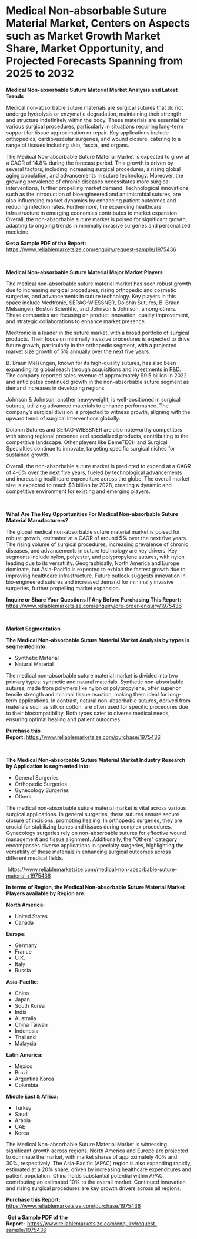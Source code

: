 <p><h1>Medical Non-absorbable Suture Material Market, Centers on Aspects such as Market Growth Market Share, Market Opportunity, and Projected Forecasts Spanning from 2025 to 2032</h1></p><p><strong>Medical Non-absorbable Suture Material Market Analysis and Latest Trends</strong></p>
<p><p>Medical non-absorbable suture materials are surgical sutures that do not undergo hydrolysis or enzymatic degradation, maintaining their strength and structure indefinitely within the body. These materials are essential for various surgical procedures, particularly in situations requiring long-term support for tissue approximation or repair. Key applications include orthopedics, cardiovascular surgeries, and wound closure, catering to a range of tissues including skin, fascia, and organs.</p><p>The Medical Non-absorbable Suture Material Market is expected to grow at a CAGR of 14.8% during the forecast period. This growth is driven by several factors, including increasing surgical procedures, a rising global aging population, and advancements in suture technology. Moreover, the growing prevalence of chronic diseases necessitates more surgical interventions, further propelling market demand. Technological innovations, such as the introduction of bioengineered and antimicrobial sutures, are also influencing market dynamics by enhancing patient outcomes and reducing infection rates. Furthermore, the expanding healthcare infrastructure in emerging economies contributes to market expansion. Overall, the non-absorbable suture market is poised for significant growth, adapting to ongoing trends in minimally invasive surgeries and personalized medicine.</p></p>
<p><strong>Get a Sample PDF of the Report:&nbsp;</strong> <a href="https://www.reliablemarketsize.com/enquiry/request-sample/1975436?utm_campaign=3118&utm_medium=2&utm_source=Github&utm_content=ia&utm_term=16042025&utm_id=medical-non-absorbable-suture-material">https://www.reliablemarketsize.com/enquiry/request-sample/1975436</a></p>
<p>&nbsp;</p>
<p><strong>Medical Non-absorbable Suture Material Major Market Players</strong></p>
<p><p>The medical non-absorbable suture material market has seen robust growth due to increasing surgical procedures, rising orthopedic and cosmetic surgeries, and advancements in suture technology. Key players in this space include Medtronic, SERAG-WIESSNER, Dolphin Sutures, B. Braun Melsungen, Boston Scientific, and Johnson & Johnson, among others. These companies are focusing on product innovation, quality improvement, and strategic collaborations to enhance market presence.</p><p>Medtronic is a leader in the suture market, with a broad portfolio of surgical products. Their focus on minimally invasive procedures is expected to drive future growth, particularly in the orthopedic segment, with a projected market size growth of 5% annually over the next five years.</p><p>B. Braun Melsungen, known for its high-quality sutures, has also been expanding its global reach through acquisitions and investments in R&D. The company reported sales revenue of approximately $9.5 billion in 2022 and anticipates continued growth in the non-absorbable suture segment as demand increases in developing regions.</p><p>Johnson & Johnson, another heavyweight, is well-positioned in surgical sutures, utilizing advanced materials to enhance performance. The company’s surgical division is projected to witness growth, aligning with the upward trend of surgical interventions globally.</p><p>Dolphin Sutures and SERAG-WIESSNER are also noteworthy competitors with strong regional presence and specialized products, contributing to the competitive landscape. Other players like DemeTECH and Surgical Specialties continue to innovate, targeting specific surgical niches for sustained growth.</p><p>Overall, the non-absorbable suture market is predicted to expand at a CAGR of 4-6% over the next five years, fueled by technological advancements and increasing healthcare expenditure across the globe. The overall market size is expected to reach $3 billion by 2028, creating a dynamic and competitive environment for existing and emerging players.</p></p>
<p>&nbsp;</p>
<p><strong>What Are The Key Opportunities For Medical Non-absorbable Suture Material Manufacturers?</strong></p>
<p><p>The global medical non-absorbable suture material market is poised for robust growth, estimated at a CAGR of around 5% over the next five years. The rising volume of surgical procedures, increasing prevalence of chronic diseases, and advancements in suture technology are key drivers. Key segments include nylon, polyester, and polypropylene sutures, with nylon leading due to its versatility. Geographically, North America and Europe dominate, but Asia-Pacific is expected to exhibit the fastest growth due to improving healthcare infrastructure. Future outlook suggests innovation in bio-engineered sutures and increased demand for minimally invasive surgeries, further propelling market expansion.</p></p>
<p><strong>Inquire or Share Your Questions If Any Before Purchasing This Report:</strong> <a href="https://www.reliablemarketsize.com/enquiry/pre-order-enquiry/1975436?utm_campaign=3118&utm_medium=2&utm_source=Github&utm_content=ia&utm_term=16042025&utm_id=medical-non-absorbable-suture-material">https://www.reliablemarketsize.com/enquiry/pre-order-enquiry/1975436</a></p>
<p>&nbsp;</p>
<p><strong>Market Segmentation</strong></p>
<p><strong>The Medical Non-absorbable Suture Material Market Analysis by types is segmented into:</strong></p>
<p><ul><li>Synthetic Material</li><li>Natural Material</li></ul></p>
<p><p>The medical non-absorbable suture material market is divided into two primary types: synthetic and natural materials. Synthetic non-absorbable sutures, made from polymers like nylon or polypropylene, offer superior tensile strength and minimal tissue reaction, making them ideal for long-term applications. In contrast, natural non-absorbable sutures, derived from materials such as silk or cotton, are often used for specific procedures due to their biocompatibility. Both types cater to diverse medical needs, ensuring optimal healing and patient outcomes.</p></p>
<p><strong>Purchase this Report:&nbsp;</strong><a href="https://www.reliablemarketsize.com/purchase/1975436?utm_campaign=3118&utm_medium=2&utm_source=Github&utm_content=ia&utm_term=16042025&utm_id=medical-non-absorbable-suture-material">https://www.reliablemarketsize.com/purchase/1975436</a></p>
<p>&nbsp;</p>
<p><strong>The Medical Non-absorbable Suture Material Market Industry Research by Application is segmented into:</strong></p>
<p><ul><li>General Surgeries</li><li>Orthopedic Surgeries</li><li>Gynecology Surgeries</li><li>Others</li></ul></p>
<p><p>The medical non-absorbable suture material market is vital across various surgical applications. In general surgeries, these sutures ensure secure closure of incisions, promoting healing. In orthopedic surgeries, they are crucial for stabilizing bones and tissues during complex procedures. Gynecology surgeries rely on non-absorbable sutures for effective wound management and tissue alignment. Additionally, the "Others" category encompasses diverse applications in specialty surgeries, highlighting the versatility of these materials in enhancing surgical outcomes across different medical fields.</p></p>
<p><a href="https://www.reliablemarketsize.com/medical-non-absorbable-suture-material-r1975436?utm_campaign=3118&utm_medium=2&utm_source=Github&utm_content=ia&utm_term=16042025&utm_id=medical-non-absorbable-suture-material">&nbsp;https://www.reliablemarketsize.com/medical-non-absorbable-suture-material-r1975436</a></p>
<p><strong>In terms of Region, the Medical Non-absorbable Suture Material Market Players available by Region are:</strong></p>
<p>
    <p> <strong> North America: </strong>
        <ul>
            <li>United States</li>
            <li>Canada</li>
        </ul>
        </p> 
    <p> <strong> Europe: </strong>
        <ul>
            <li>Germany</li>
            <li>France</li>
            <li>U.K.</li>
            <li>Italy</li>
            <li>Russia</li>
        </ul>
        </p> 
    <p> <strong> Asia-Pacific: </strong>
        <ul>
            <li>China</li>
            <li>Japan</li>
            <li>South Korea</li>
            <li>India</li>
            <li>Australia</li>
            <li>China Taiwan</li>
            <li>Indonesia</li>
            <li>Thailand</li>
            <li>Malaysia</li>
        </ul>
        </p> 
    <p> <strong> Latin America: </strong>
        <ul>
            <li>Mexico</li>
            <li>Brazil</li>
            <li>Argentina Korea</li>
            <li>Colombia</li>
        </ul>
        </p> 
    <p> <strong> Middle East & Africa: </strong>
        <ul>
            <li>Turkey</li>
            <li>Saudi</li>
            <li>Arabia</li>
            <li>UAE</li>
            <li>Korea</li>
        </ul>
    </p>
    </p>
<p><p>The Medical Non-absorbable Suture Material Market is witnessing significant growth across regions. North America and Europe are projected to dominate the market, with market shares of approximately 40% and 30%, respectively. The Asia-Pacific (APAC) region is also expanding rapidly, estimated at a 20% share, driven by increasing healthcare expenditures and patient population. China holds substantial potential within APAC, contributing an estimated 10% to the overall market. Continued innovation and rising surgical procedures are key growth drivers across all regions.</p></p>
<p><strong>Purchase this Report: </strong><a href="https://www.reliablemarketsize.com/purchase/1975436?utm_campaign=3118&utm_medium=2&utm_source=Github&utm_content=ia&utm_term=16042025&utm_id=medical-non-absorbable-suture-material">https://www.reliablemarketsize.com/purchase/1975436</a></p>
<p>&nbsp;<strong>Get a Sample PDF of the Report:&nbsp;&nbsp;</strong><a href="https://www.reliablemarketsize.com/enquiry/request-sample/1975436?utm_campaign=3118&utm_medium=2&utm_source=Github&utm_content=ia&utm_term=16042025&utm_id=medical-non-absorbable-suture-material">https://www.reliablemarketsize.com/enquiry/request-sample/1975436</a></p>
<p><strong></strong></p>
<p><p></p><p></p><p></p></p>
